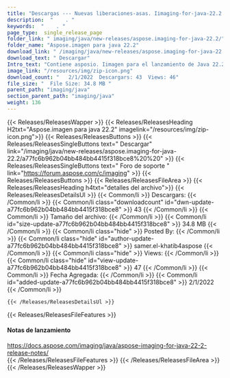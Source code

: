 ```yaml
---
title: "Descargas --- Nuevas liberaciones-asas. Iimaging-for-java-22.2." 
description:  "    . " 
keywords:  "    . " 
page_type:  single_release_page
folder_link: " imaging/java/new-releases/aspose.imaging-for-java-22.2/"
folder_name: "Aspose.imagen para java 22.2"
download_link: " /imaging/java/new-releases/aspose.imaging-for-java-22.2/a77fc6b962b04bb484bb4415f318bce8"
download_text: " Descargar"
Intro_text: "Contiene asposio. Iimagen para el lanzamiento de Java 22.2."
image_link: "/resources/img/zip-icon.png"
download_count: "   2/1/2022  Descargars: 43  Views: 46"
file_size: "  File Size: 34.8 MB "
parent_path: "imaging/java"
section_parent_path: "imaging/java"
weight: 136
---
```


{{< Releases/ReleasesWapper >}}
  {{< Releases/ReleasesHeading H2txt="Aspose.imagen para java 22.2" imagelink="/resources/img/zip-icon.png">}}
  {{< Releases/ReleasesButtons >}}
    {{< Releases/ReleasesSingleButtons text=" Descargar" link="/imaging/java/new-releases/aspose.imaging-for-java-22.2/a77fc6b962b04bb484bb4415f318bce8%20%20" >}}
    {{< Releases/ReleasesSingleButtons text=" Foro de soporte " link="https://forum.aspose.com/c/imaging" >}}
  {{< Releases/ReleasesButtons >}}
  {{< Releases/ReleasesFileArea >}}
    {{< Releases/ReleasesHeading h4txt="detalles del archivo">}}
    {{< Releases/ReleasesDetailsUl >}}
            {{< Common/li  >}} Descargars: {{< /Common/li >}} 
      {{< Common/li class="downloadcount" id="dwn-update-a77fc6b962b04bb484bb4415f318bce8" >}} 43 {{< /Common/li >}} 
      {{< Common/li  >}} Tamaño del archivo: {{< /Common/li >}} 
      {{< Common/li id="size-update-a77fc6b962b04bb484bb4415f318bce8" >}} 34.8 MB {{< /Common/li >}} 
      {{< Common/li  class="hide" >}} Posted By: {{< /Common/li >}} 
      {{< Common/li class="hide" id="author-update-a77fc6b962b04bb484bb4415f318bce8" >}} samer.el-khatib4aspose {{< /Common/li >}} 
      {{< Common/li class="hide"  >}} Views: {{< /Common/li >}} 
      {{< Common/li class="hide" id="view-update-a77fc6b962b04bb484bb4415f318bce8" >}} 47 {{< /Common/li >}} 
      {{< Common/li  >}} Fecha Agregada: {{< /Common/li >}} 
      {{< Common/li id="added-update-a77fc6b962b04bb484bb4415f318bce8" >}} 2/1/2022 {{< /Common/li >}} 

    {{< /Releases/ReleasesDetailsUl >}}

  {{< Releases/ReleasesFileFeatures >}}
      <h4>Notas de lanzamiento</h4><div><a href="https://docs.aspose.com/imaging/java/aspose-imaging-for-java-22-2-release-notes/">https://docs.aspose.com/imaging/java/aspose-imaging-for-java-22-2-release-notes/</a></div>
  {{< /Releases/ReleasesFileFeatures >}}
 {{< /Releases/ReleasesFileArea >}}
{{< /Releases/ReleasesWapper >}}


